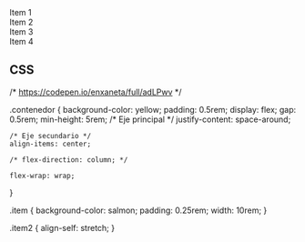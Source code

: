
<!DOCTYPE html>
<html lang="en">
<head>
    <meta charset="UTF-8">
    <meta http-equiv="X-UA-Compatible" content="IE=edge">
    <meta name="viewport" content="width=device-width, initial-scale=1.0">
    <link rel="stylesheet" href="flexbox.css">
    <title>FlexBox</title>
</head>
<body>
    <div class="contenedor">
        <div class="item item1">Item 1</div>
        <div class="item item2">Item 2</div>
        <div class="item item3">Item 3</div>
        <div class="item item4">Item 4</div>
    </div>
</body>
</html>

CSS
-----
/* https://codepen.io/enxaneta/full/adLPwv */

.contenedor {
    background-color: yellow;
    padding: 0.5rem;
    display: flex;
    gap: 0.5rem;
    min-height: 5rem;
    /* Eje principal */
    justify-content: space-around;

    /* Eje secundario */
    align-items: center;

    /* flex-direction: column; */

    flex-wrap: wrap;
}

.item {
    background-color: salmon;
    padding: 0.25rem;
    width: 10rem;
}

.item2 {
    align-self: stretch;
}
